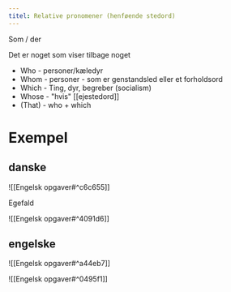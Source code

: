 ```yaml
---
titel: Relative pronomener (henføende stedord)
---
```

Som / der

Det er noget som viser tilbage noget

* Who - personer/kæledyr
* Whom - personer - som er genstandsled eller et forholdsord 
* Which - Ting, dyr, begreber (socialism)
* Whose - "hvis" [[ejestedord]]
* (That) - who + which

# Exempel
## danske 
![[Engelsk opgaver#^c6c655]]

Egefald

![[Engelsk opgaver#^4091d6]] 

## engelske 
![[Engelsk opgaver#^a44eb7]] 

![[Engelsk opgaver#^0495f1]]